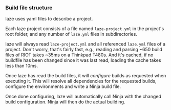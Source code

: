 ### Build file structure

laze uses yaml files to describe a project.

Each laze project consists of a file named `laze-project.yml` in the project's
root folder, and any number of `laze.yml` files in subdirectories.

laze will always read `laze-project.yml` and all referenced `laze.yml` files of
a project. Don't worry, that's fairly fast, e.g., reading and parsing ~650 build
files of RIOT takes ~35ms on a Thinkpad T480s. And it's cached, if no buildfile
has been changed since it was last read, loading the cache takes less than 10ms.

Once laze has read the build files, it will *configure* builds as requested
when executing it. This will resolve all dependencies for the requested builds,
configure the environments and write a Ninja build file.

Once done configuring, laze will automatically call Ninja with the changed build
configuration. Ninja will then do the actual building.
